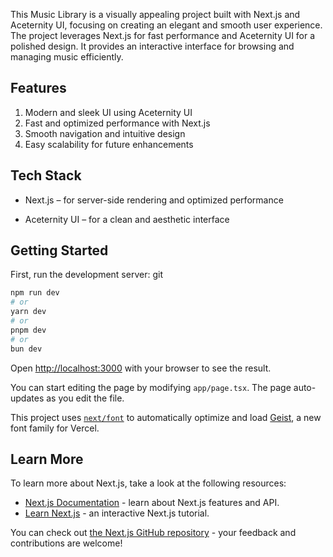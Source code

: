 This Music Library is a visually appealing project built with Next.js and Aceternity UI, focusing on creating an elegant and smooth user experience. The project leverages Next.js for fast performance and Aceternity UI for a polished design. It provides an interactive interface for browsing and managing music efficiently.

## Features
1. Modern and sleek UI using Aceternity UI
2. Fast and optimized performance with Next.js
3. Smooth navigation and intuitive design
4. Easy scalability for future enhancements

## Tech Stack
+ Next.js – for server-side rendering and optimized performance
- Aceternity UI – for a clean and aesthetic interface


## Getting Started
First, run the development server:
git 
```bash
npm run dev
# or
yarn dev
# or
pnpm dev
# or
bun dev
```

Open [http://localhost:3000](http://localhost:3000) with your browser to see the result.

You can start editing the page by modifying `app/page.tsx`. The page auto-updates as you edit the file.

This project uses [`next/font`](https://nextjs.org/docs/app/building-your-application/optimizing/fonts) to automatically optimize and load [Geist](https://vercel.com/font), a new font family for Vercel.

## Learn More

To learn more about Next.js, take a look at the following resources:

- [Next.js Documentation](https://nextjs.org/docs) - learn about Next.js features and API.
- [Learn Next.js](https://nextjs.org/learn) - an interactive Next.js tutorial.

You can check out [the Next.js GitHub repository](https://github.com/vercel/next.js) - your feedback and contributions are welcome!


